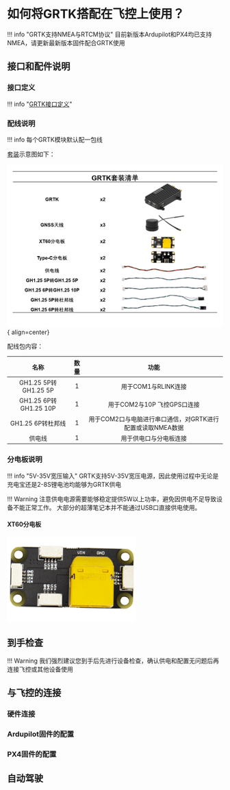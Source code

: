 # 如何将GRTK搭配在飞控上使用？

!!! info "GRTK支持NMEA与RTCM协议"
    目前新版本Ardupilot和PX4均已支持NMEA，请更新最新版本固件配合GRTK使用

## 接口和配件说明



### 接口定义

!!! info "[GRTK接口定义](https://wiki.blicube.com/grtk/zh/GRTK%E7%94%A8%E6%88%B7%E6%89%8B%E5%86%8C/#21)"

### 配线说明

!!! info 
    每个GRTK模块默认配一包线

[套装](https://wiki.blicube.com/grtk/zh/GRTK%E7%94%A8%E6%88%B7%E6%89%8B%E5%86%8C/#6-grtk)示意图如下：

![套装](../media/list.png){ align=center}

配线包内容：

|          名称          |  数量   |                 功能                  |
|:--------------------:|:-----:|:-----------------------------------:|
| GH1.25 5P转GH1.25 5P  |   1   |           用于COM1与RLINK连接            |
| GH1.25 6P转GH1.25 10P |   1   |         用于COM2与10P 飞控GPS口连接         |
|    GH1.25 6P转杜邦线     |   1   | 用于COM2口与电脑进行串口通信，对GRTK进行配置或读取NMEA数据 |
|供电线|1|用于供电口与分电板连接|

### 分电板说明

!!! info "5V-35V宽压输入"
    GRTK支持5V-35V宽压电源，因此使用过程中无论是充电宝还是2-8S锂电池均能够为GRTK供电

!!! Warning 
    注意供电电源需要能够稳定提供5W以上功率，避免因供电不足导致设备不能正常工作。
    大部分的超薄笔记本并不能通过USB口直接供电使用。

#### XT60分电板

![套装](../media/xt60power.png)

## 到手检查

!!! Warning
    我们强烈建议您到手后先进行设备检查，确认供电和配置无问题后再连接飞控或其他设备使用

## 与飞控的连接

### 硬件连接

### Ardupilot固件的配置

### PX4固件的配置

## 自动驾驶
